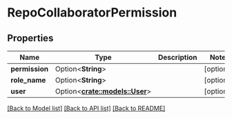 # RepoCollaboratorPermission

## Properties

Name | Type | Description | Notes
------------ | ------------- | ------------- | -------------
**permission** | Option<**String**> |  | [optional]
**role_name** | Option<**String**> |  | [optional]
**user** | Option<[**crate::models::User**](User.md)> |  | [optional]

[[Back to Model list]](../README.md#documentation-for-models) [[Back to API list]](../README.md#documentation-for-api-endpoints) [[Back to README]](../README.md)



